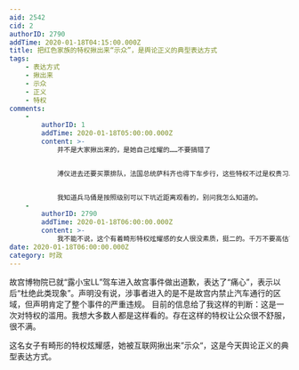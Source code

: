```yaml
---
aid: 2542
cid: 2
authorID: 2790
addTime: 2020-01-18T04:15:00.000Z
title: 把红色家族的特权揪出来“示众”，是舆论正义的典型表达方式
tags:
    - 表达方式
    - 揪出来
    - 示众
    - 正义
    - 特权
comments:
    -
        authorID: 1
        addTime: 2020-01-18T05:00:00.000Z
        content: >-
            并不是大家揪出来的，是她自己炫耀的……不要搞错了


            溥仪进去还要买票排队，法国总统萨科齐也得下车步行，这些特权不过是权贵习以为常的权益罢了。把车开进去并不只有她一个，只是她太高调被大家发现了。


            我知道兵马俑是按照级别可以下坑近距离观看的，别问我怎么知道的。
    -
        authorID: 2790
        addTime: 2020-01-18T06:00:00.000Z
        content: >-
            我不能不说，这个有着畸形特权炫耀感的女人很没素质，挺二的。千万不要高估了她的行为的代表性。强烈呼吁对给她“撒欢儿”提供方便，跟她一样二的相关责任人严厉迫责。“——胡编
date: 2020-01-18T06:00:00.000Z
category: 时政
---
```


故宫博物院已就“露小宝LL”驾车进入故宫事件做出道歉，表达了“痛心”，表示以后“杜绝此类现象”。声明没有说，涉事者进入的是不是故宫内禁止汽车通行的区域，但声明肯定了整个事件的严重违规。 目前的信息给了我这样的判断：这是一次对特权的滥用。我想大多数人都是这样看的。存在这样的特权让公众很不舒服，很不满​​​​。

这名女子有畸形的特权炫耀感，她被互联网揪出来”示众“，这是今天舆论正义的典型表达方式。
